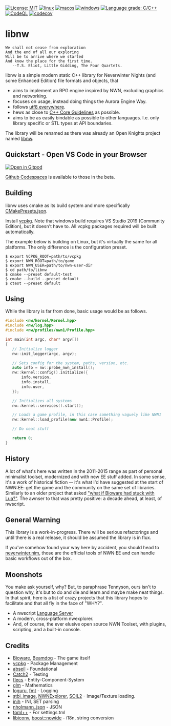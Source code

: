 [![License: MIT](https://img.shields.io/badge/License-MIT-yellow.svg)](https://opensource.org/licenses/MIT)
[![linux](https://github.com/jd28/libnw/actions/workflows/linux.yml/badge.svg)](https://github.com/jd28/libnw/actions?query=workflow%3Alinux)
[![macos](https://github.com/jd28/libnw/actions/workflows/macos.yml/badge.svg)](https://github.com/jd28/libnw/actions?query=workflow%3Amacos)
[![windows](https://github.com/jd28/libnw/actions/workflows/windows.yml/badge.svg)](https://github.com/jd28/libnw/actions?query=workflow%3Awindows)
[![Language grade: C/C++](https://img.shields.io/lgtm/grade/cpp/g/jd28/libnw.svg?logo=lgtm&logoWidth=18)](https://lgtm.com/projects/g/jd28/libnw/context:cpp)
[![CodeQL](https://github.com/jd28/libnw/actions/workflows/codeql-analysis.yml/badge.svg)](https://github.com/jd28/libnw/actions/workflows/codeql-analysis.yml)
[![codecov](https://codecov.io/gh/jd28/libnw/branch/main/graph/badge.svg?token=79PNROEEUU)](https://codecov.io/gh/jd28/libnw)

# libnw

```
We shall not cease from exploration
And the end of all our exploring
Will be to arrive where we started
And know the place for the first time.
   --T.S. Eliot, Little Gidding, The Four Quartets.
```

libnw is a simple modern static C++ library for Neverwinter Nights (and some Enhanced Edition) file formats and objects, that

- aims to implement an RPG engine inspired by NWN, excluding graphics and networking.
- focuses on usage, instead doing things the Aurora Engine Way.
- follows [utf8 everywhere](https://utf8everywhere.org/).
- hews as close to [C++ Core Guidelines](https://isocpp.github.io/CppCoreGuidelines/CppCoreGuidelines) as possible.
- aims to be as easily bindable as possible to other languages.  I.e. only library specific or STL types at API boundaries.

The library will be renamed as there was already an Open Knights project named [libnw](https://sourceforge.net/projects/openknights/files/libnw/).

## Quickstart - Open VS Code in your Browser

[![Open in Gitpod](https://gitpod.io/button/open-in-gitpod.svg)](https://gitpod.io/#https://github.com/jd28/libnw)

[Github Codespaces](https://github.com/features/codespaces) is available to those in the beta.

## Building

libnw uses cmake as its build system and more specifically [CMakePresets.json](https://cmake.org/cmake/help/latest/manual/cmake-presets.7.html).

Install [vcpkg](https://github.com/microsoft/vcpkg).  Note that windows build requires VS Studio 2019 (Community Edition), but it doesn't have to.  All vcpkg packages required will be built automatically.

The example below is building on Linux, but it's virtually the same for all platforms.  The only difference is the configuration preset.

```
$ export VCPKG_ROOT=path/to/vcpkg
$ export NWN_ROOT=path/to/game
$ export NWN_USER=path/to/nwn-user-dir
$ cd path/to/libnw
$ cmake --preset default-test
$ cmake --build --preset default
$ ctest --preset default
```

## Using

While the library is far from done, basic usage would be as follows.

```cpp
#include <nw/kernel/Kernel.hpp>
#include <nw/log.hpp>
#include <nw/profiles/nwn1/Profile.hpp>

int main(int argc, char* argv[])
{
   // Initialize logger
   nw::init_logger(argc, argv);

   // Sets config for the system, paths, version, etc.
   auto info = nw::probe_nwn_install();
   nw::kernel::config().initialize({
       info.version,
       info.install,
       info.user,
   });

   // Initializes all systems
   nw::kernel::services().start();

   // Loads a game profile, in this case something vaguely like NWN1
   nw::kernel::load_profile(new nwn1::Profile);

   // Do neat stuff

   return 0;
}
```

## History

A lot of what's here was written in the 2011-2015 range as part of personal minimalist toolset, modernized and with new EE stuff added.  In some sense, it's a work of historical fiction -- it's what I'd have suggested at the start of NWN:EE: get the game and the community on the same set of libraries.  Similarly to an older project that asked ["what if Bioware had stuck with Lua?"](https://solstice.readthedocs.io/en/latest/).  The awnser to that was pretty positive: a decade ahead, at least, of nwscript.

## General Warning

This library is a work-in-progress.  There will be serious refactorings and until there is a real release, it should be assumed the library is in flux.

If you've somehow found your way here by accident, you should head to [neverwinter.nim](https://github.com/niv/neverwinter.nim), those are the official tools of NWN:EE and can handle basic workflows out of the box.

## Moonshots

You make ask yourself, why?  But, to paraphrase Tennyson, ours isn't to question why, it's but to do and die and learn and maybe make neat things.  In that spirit, here is a list of crazy projects that this library hopes to facilitate and that all fly in the face of "WHY?".

* A nwscript [Language Server](https://en.wikipedia.org/wiki/Language_Server_Protocol)
* A modern, cross-platform nwexplorer.
* And, of course, the ever elusive open source NWN Toolset, with plugins, scripting, and a built-in console.

## Credits

- [Bioware](https://bioware.com), [Beamdog](https://beamdog.com) - The game itself
- [vcpkg](https://github.com/microsoft/vcpkg) - Package Management
- [abseil](https://abseil.io/) - Foundational
- [Catch2](https://github.com/catchorg/Catch2) - Testing
- [flecs](https://github.com/SanderMertens/flecs) - Entity-Component-System
- [glm](https://www.opengl.org/sdk/libs/GLM/) - Mathematics
- [loguru](https://github.com/emilk/loguru), [fmt](https://github.com/fmtlib/fmt) - Logging
- [stbi_image](https://github.com/nothings/stb), [NWNExplorer](https://github.com/virusman/nwnexplorer), [SOIL2](https://github.com/SpartanJ/SOIL2/) - Image/Texture loading.
- [inih](https://github.com/benhoyt/inih) - INI, SET parsing
- [nholmann_json](https://github.com/nlohmann/json) - JSON
- [toml++](https://github.com/marzer/tomlplusplus/) - For settings.tml
- [libiconv](https://www.gnu.org/software/libiconv/), [boost::nowide](https://github.com/boostorg/nowide) - i18n, string conversion
